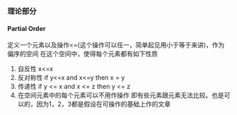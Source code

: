 ### 理论部分

#### Partial Order
定义一个元素以及操作<=(这个操作可以任一，简单起见用小于等于来讲)，作为偏序的空间
在这个空间中，使得每个元素都有如下性质
1. 自反性 x<=x
2. 反对称性 if y<=x and x<=y then x = y
3. 传递性 if y <= x and x <= z then y <= z
4. 在空间元素中的每个元素可以不用作操作
即有些元素跟元素无法比较。也是可以的，因为1，2，3都是假设在可操作的基础上作的文章